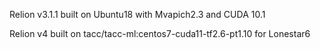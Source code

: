 Relion v3.1.1 built on Ubuntu18 with Mvapich2.3 and CUDA 10.1

Relion v4 built on tacc/tacc-ml:centos7-cuda11-tf2.6-pt1.10 for Lonestar6
